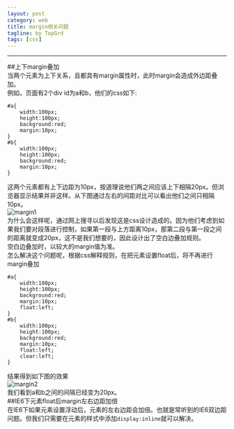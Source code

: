 ```yaml
---
layout: post
category: web
title: margin相关问题
tagline: by TopGrd
tags: [css]
---  
```


---  

<!--more-->  

##上下margin叠加  
  当两个元素为上下关系，且都具有margin属性时，此时margin会造成外边距叠加。  
  例如，页面有2个div id为a和b，他们的css如下:  
    
    #a{
    	width:100px;
		height:100px;
		background:red;
		margin:10px;
    }  
    #b{
    	width:100px;
		height:100px;
		background:red;
		margin:10px;
    }  
    
  这两个元素都有上下边距为10px，按道理说他们两之间应该上下相隔20px。但浏览器显示结果并非这样。从下图通过左右的间距对比可以看出他们之间只相隔10px。  
  ![margin1](/assets/img/margin1.jpg)   
  为什么会这样呢，通过网上搜寻以后发现这是css设计造成的。因为他们考虑到如果我们要对段落进行控制，如果第一段与上方距离10px，那第二段与第一段之间的距离就变成20px，这不是我们想要的，因此设计出了空白边叠加规则。  
  空白边叠加时，以较大的margin值为准。  
  怎么解决这个问题呢，根据css解释规则，在把元素设置float后，将不再进行margin叠加  
  
    #a{
    	width:100px;
		height:100px;
		background:red;
		margin:10px;
        float:left;
    }  
    #b{
    	width:100px;
		height:100px;
		background:red;
		margin:10px;
        float:left;
        clear:left;
    }  
    
 结果得到如下图的效果   
 ![margin2](/assets/img/margin2.jpg)    
 我们看到a和b之间的间隔已经变为20px。   
 ##IE6下元素float后margin左右边距加倍  
 在IE6下如果元素设置浮动后，元素的左右边距会加倍。也就是常听到的IE6双边距问题。但我们只需要在元素的样式中添加`display:inline`就可以解决。  
 
